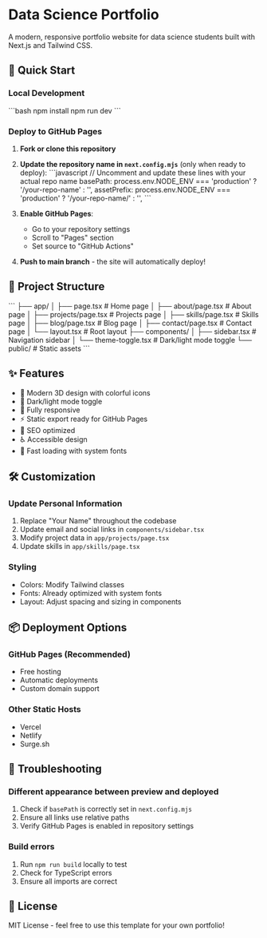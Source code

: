# Data Science Portfolio

A modern, responsive portfolio website for data science students built with Next.js and Tailwind CSS.

## 🚀 Quick Start

### Local Development
\`\`\`bash
npm install
npm run dev
\`\`\`

### Deploy to GitHub Pages

1. **Fork or clone this repository**

2. **Update the repository name in `next.config.mjs`** (only when ready to deploy):
   \`\`\`javascript
   // Uncomment and update these lines with your actual repo name
   basePath: process.env.NODE_ENV === 'production' ? '/your-repo-name' : '',
   assetPrefix: process.env.NODE_ENV === 'production' ? '/your-repo-name/' : '',
   \`\`\`

3. **Enable GitHub Pages**:
   - Go to your repository settings
   - Scroll to "Pages" section
   - Set source to "GitHub Actions"

4. **Push to main branch** - the site will automatically deploy!

## 📁 Project Structure

\`\`\`
├── app/
│   ├── page.tsx          # Home page
│   ├── about/page.tsx    # About page
│   ├── projects/page.tsx # Projects page
│   ├── skills/page.tsx   # Skills page
│   ├── blog/page.tsx     # Blog page
│   ├── contact/page.tsx  # Contact page
│   └── layout.tsx        # Root layout
├── components/
│   ├── sidebar.tsx       # Navigation sidebar
│   └── theme-toggle.tsx  # Dark/light mode toggle
└── public/              # Static assets
\`\`\`

## ✨ Features

- 🎨 Modern 3D design with colorful icons
- 🌙 Dark/light mode toggle
- 📱 Fully responsive
- ⚡ Static export ready for GitHub Pages
- 🎯 SEO optimized
- ♿ Accessible design
- 🚀 Fast loading with system fonts

## 🛠 Customization

### Update Personal Information
1. Replace "Your Name" throughout the codebase
2. Update email and social links in `components/sidebar.tsx`
3. Modify project data in `app/projects/page.tsx`
4. Update skills in `app/skills/page.tsx`

### Styling
- Colors: Modify Tailwind classes
- Fonts: Already optimized with system fonts
- Layout: Adjust spacing and sizing in components

## 📦 Deployment Options

### GitHub Pages (Recommended)
- Free hosting
- Automatic deployments
- Custom domain support

### Other Static Hosts
- Vercel
- Netlify
- Surge.sh

## 🔧 Troubleshooting

### Different appearance between preview and deployed
1. Check if `basePath` is correctly set in `next.config.mjs`
2. Ensure all links use relative paths
3. Verify GitHub Pages is enabled in repository settings

### Build errors
1. Run `npm run build` locally to test
2. Check for TypeScript errors
3. Ensure all imports are correct

## 📄 License

MIT License - feel free to use this template for your own portfolio!
